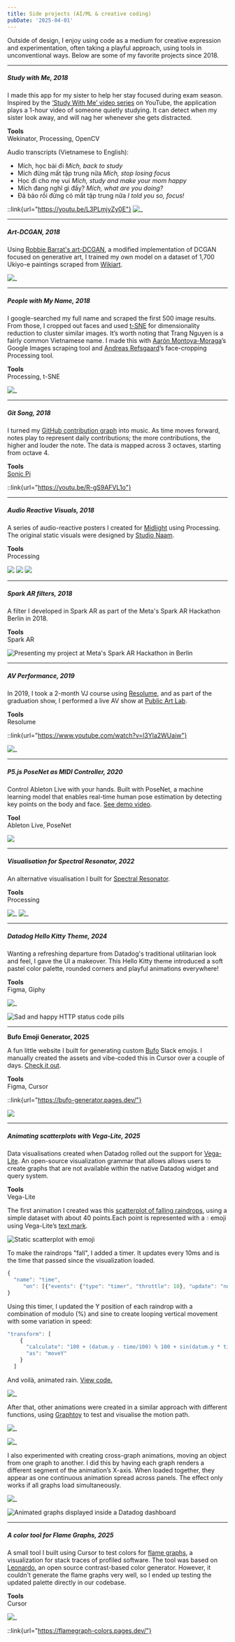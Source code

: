 ```yaml
---
title: Side projects (AI/ML & creative coding)
pubDate: '2025-04-01'
---
```


Outside of design, I enjoy using code as a medium for creative expression and experimentation, often taking a playful approach, using tools in unconventional ways. Below are some of my favorite projects since 2018.

---

##### Study with Me, 2018
I made this app for my sister to help her stay focused during exam season. Inspired by the [‘Study With Me’ video series](https://www.youtube.com/watch?v=1ex_bNIFR1A) on YouTube, the application plays a 1-hour video of someone quietly studying. It can detect when my sister look away, and will nag her whenever she gets distracted.

**Tools**</br>
Wekinator, Processing, OpenCV

Audio transcripts (Vietnamese to English):
- Mích, học bài đi _Mích, back to study_
- Mích đừng mất tập trung nữa _Mích, stop losing focus_
- Học đi cho mẹ vui _Mích, study and make your mom happy_
- Mích đang nghĩ gì đấy? _Mích, what are you doing?_
- Đã bảo rồi đừng có mất tập trung nữa _I told you so, focus!_

::link{url="https://youtu.be/L3PLmjyZy0E"}
![_](./_assets/schoolofma/studywithme.png) 

---

##### Art-DCGAN, 2018
Using [Robbie Barrat's art-DCGAN](https://github.com/robbiebarrat/art-DCGAN), a modified implementation of DCGAN focused on generative art, I trained my own model on a dataset of 1,700 Ukiyo-e paintings scraped from [Wikiart](https://www.wikiart.org/en/paintings-by-style/ukiyo-e?select=featured).

![_](./_assets/schoolofma/epoch700.png)

---

##### People with My Name, 2018
I google-searched my full name and scraped the first 500 image results. From those, I cropped out faces and used [t-SNE](https://lvdmaaten.github.io/tsne/) for dimensionality reduction to cluster similar images. It’s worth noting that Trang Nguyen is a fairly common Vietnamese name. I made this with [Aarón Montoya-Moraga](https://github.com/montoyamoraga)’s Google Images scraping tool
 and [Andreas Refsgaard](https://www.andreasrefsgaard.dk/)’s face-cropping Processing tool.

**Tools**</br>
Processing, t-SNE

![_](./_assets/schoolofma/myname-2.jpg)

---

##### Git Song, 2018
I turned my [GitHub contribution graph](https://github.com/topics/contribution-graph) into music. As time moves forward, notes play to represent daily contributions; the more contributions, the higher and louder the note. The data is mapped across 3 octaves, starting from octave 4.

**Tools**</br>
[Sonic Pi](https://sonic-pi.net/)

::link{url="https://youtu.be/R-gS9AFVL1o"}

---

##### Audio Reactive Visuals, 2018
A series of audio-reactive posters I created for [Midlight](https://soundcloud.com/midlight/) using Processing. The original static visuals were designed by [Studio Naam](https://studionaam.com/).

**Tools**</br>
Processing

![](./_assets/midlight/midlight-2.gif)
![](./_assets/midlight/midlight-5.gif)
![](./_assets/midlight/midlight-6.gif)

---

##### Spark AR filters, 2018
A filter I developed in Spark AR as part of the Meta's Spark AR Hackathon Berlin in 2018.


**Tools**<br>
Spark AR

![Presenting my project at Meta's Spark AR Hackathon in Berlin](./_assets/schoolofma/sparkar_hackathon_pic.jpg)

---


##### AV Performance, 2019
In 2019, I took a 2-month VJ course using [Resolume](https://www.resolume.com/), and as part of the graduation show, I performed a live AV show at [Public Art Lab](https://www.publicartlab-berlin.de/).


**Tools**<br>
Resolume

::link{url="https://www.youtube.com/watch?v=l3Yla2WUaiw"}

![_](./_assets/schoolofma/resolume.jpg)


---

##### P5.js PoseNet as MIDI Controller, 2020 
Control Ableton Live with your hands. Built with PoseNet, a machine learning model that enables real-time human pose estimation by detecting key points on the body and face. [See demo video](https://vimeo.com/331012711?fl=pl&fe=sh).

**Tool**<br>
Ableton Live, PoseNet

![](./_assets/schoolofma/posenet.gif)

---

##### Visualisation for Spectral Resonator, 2022

An alternative visualisation I built for [Spectral Resonator](https://www.ableton.com/en/blog/spectral-sound-a-look-at-live-11s-new-spectral-devices/). 

**Tools**</br>
Processing


![_](./_assets/schoolofma/transmute_02.gif)
![_](./_assets/schoolofma/transmute_03.gif)

---


##### Datadog Hello Kitty Theme, 2024
Wanting a refreshing departure from Datadog's traditional utilitarian look and feel, I gave the UI a makeover. This Hello Kitty theme introduced a soft pastel color palette, rounded corners and playful animations everywhere! 

**Tools**<br>
Figma, Giphy


![_](./_assets/hellokitty/datadog-hello-kitty.gif)

![Sad and happy HTTP status code pills](./_assets/hellokitty/statuscode.png)

---

**Bufo Emoji Generator, 2025** <br>

A fun little website I built for generating custom [Bufo](https://knowyourmeme.com/memes/froge-worry-frog) Slack emojis. I manually created the assets and vibe-coded this in Cursor over a couple of days. [Check it out](https://bufo-generator.pages.dev/).

**Tools**</br>
Figma, Cursor

::link{url="https://bufo-generator.pages.dev/"}

![](./_assets/schoolofma/bufo.png)

---


##### Animating scatterplots with Vega-Lite, 2025
Data visualisations created when Datadog rolled out the support for [Vega-Lite](https://en.wikipedia.org/wiki/Vega_and_Vega-Lite_visualisation_grammars).  An open-source visualization grammar that allows allows users to create graphs that are not available within the native Datadog widget and query system. 

**Tools**<br>
Vega-Lite

The first animation I created was this [scatterplot of falling raindrops](https://vega.github.io/editor/#/url/vega-lite/N4IgJAzgxgFgpgWwIYgFwhgF0wBwqgegIDc4BzJAOjIEtMYBXAI0poHsDp5kTykBaADZ04JAKyUAVhDYA7EABoQOJACckCCGgDaoWRrhoQmGgkNK5O0HFKzMW1KEwBPHIfQmzqxcZiq22ILuAIwADAC+Sgw4ACZImO7GpnAAFLJsAO4pAJTZIOEAuoVKcZgojiDESIIMcA66IAAeRsEATJQAzKEA7N0+zkZdlKFiACzB+QqgzeitwcOtYgBs-UajAJyUS0vrYpPTRnMLy6uzS5StPev7TYOhlN07racgreeX3deRB+gdHZRiAAc6z6SgGZwB60WNxmIA65yhHQmYLW91GHUBfW+t3QowRrSRLwxAOCJ2xsLEoRewU2212MMO53GoQ6L0BlGChPJqJJrUB1PZYlJK256CW7UBlz2KNxEklfwZYrlING1IkI3GipAgNGHNCbxerVpOz2ou1-yBIKJ8zEUNNUxxIG6-x14utlBB3WeZpBHM+0pA4JAo26nSWwX5Zu6EjakpeS3ZnImZo2D3RKxlIDEcoJrLNHV1HVt8eN9LNby221BgaMS1D3Txqp9lFGmOemaWur5Gy1urCBszIbDEa1-x6OyJHK5DthwJbbZeurp9p+IDCY8e10zRsrZZnRnW522dfjOYVUfZeNJL2WFyuWsPLfXL19Dc7Wu69037Zr6E+u5XR1O06YtM0fD4vn3dBKTZeZPW9KCsyZZ9M26ODegQ1dRnuIU+TZM880Q0YJSlalQnueVCNXI4+TmNlBWFLU2gBTtkV-NdyOGMZk0QiRWLZC1GMKSJjHUWQIAAMzYVQECsEAoGqKAGEEeJEgAckAXg3AHKdtSfCQBwQEQNhJBoG4FMEJSVISFpyIAAgAalslJSgYBBKGcWz+FszxRDCUJslsgBSWy-Ic2yIBoWRnPiVz3NsgAqbzkgIPzyLyJR9KMBA2FIABNfICiUOBZCgNgYkisg0FAcFQAkmg4EEGIspyuB8qUFw3CMABHBgkDsOh4hoUgfGgap3FAGI2GQSKdFCBQ-KKESZlq+rGqMZp2tcRIer6kwyhMYaRIigAvcbKmqWo0EuESEkaTAqpAOqGqa9AjJMnwOsSdIEEi6p8hE5BVAAayMW77vCIA), using a simple dataset with about 40 points.Each point is represented with a 💧 emoji using Vega-Lite’s [text mark](https://vega.github.io/vega/docs/marks/text/).

![Static scatterplot with emoji](./_assets/vegalite/visualization.png)

To make the raindrops "fall", I added a timer. It updates every 10ms and is the time that passed since  the visualization loaded. 

```jsx
{
  "name": "time", 
     "on": [{"events": {"type": "timer", "throttle": 10}, "update": "now()"}] 
}
```

Using this timer, I updated the Y position of each raindrop with a combination of modulo (%) and sine to create looping vertical movement with some variation in speed:

```jsx
"transform": [
    {
      "calculate": "100 + (datum.y - time/100) % 100 + sin(datum.y * time/10000)",
      "as": "moveY"
    }
  ]
```
And voilà, animated rain. [View code.](https://vega.github.io/editor/#/url/vega-lite/N4IgJAzgxgFgpgWwIYgFwhgF0wBwqgegIDc4BzJAOjIEtMYBXAI0poHsDp5kTykBaADZ04JAKyUAVhDYA7EABoQOJACckCCGgDaoWRrhoQmGgkNK5O0HFKzMW1KEwBPHIfQmzqxcZiq22ILuAIwADAC+Sgw4ACZImO7GpnAAFLJsAO4pAJTZIOEAuoVKcZgojiDESIIMcA66IAAeRsEATJQAzKEA7N0+zkZdlKFiACzB+QqgzeitwcOtYgBs-UajAJyUS0vrYpPTRnMLy6uzS5StPev7TYOhlN07racgreeX3deRB+gdHZRiAAc6z6SgGZwB60WNxmIA65yhHQmYLW91GHUBfW+t3QowRrSRLwxAOCJ2xsLEoRewU2212MMO53GoQ6L0BlGChPJqJJrUB1PZYlJK256CW7UBlz2KNxEklfwZYrlING1IkI3GipAgNGHNCbxerVpOz2ou1-yBIKJ8zEUNNUxxIG6-x14utlBB3WeZpBHM+0pA4JAo26nSWwX5Zu6EjakpeS3ZnImZo2D3RKxlIDEcoJrLNHV1HVt8eN9LNby221BgaMS1D3Txqp9lFGmOemaWur5Gy1urCBszIbDEa1-x6OyJHK5DthwJbbZeurp9p+IDCY8e10zRsrZZnRnW522dfjOYVUfZeNJL2WFyuWsPLfXL19Dc7Wu69037Zr6E+u5XR1O06YtM0fD4vn3dBKTZeZPW9KCsyZZ9M26ODegQ1dRnuIU+TZM880Q0YJSlalQnueVCNXI4+TmNlBWFLU2gBTtkV-NdyOGMZk0QiRWLZC1GMKSJjHUWQIAAMzYVQECsEAoGqKAGEEeJEgAckAXg3AHKdtSfCQBwQEQNhJBoG4FMEJSVISFpyIAAgAalslJSgYBBKGcWz+FszxRDCUJslsgBSWy-Ic2yIBoWRnPiVz3NsgAqbzkgIPzyLyJR9KMBA2FIABNfICiUOBZCgNgYkisg0FAcFQAkmg4EEGIspyuB8qUFw3CMABHBgkDsOh4hoUgfGgap3FAGI2GQSKdFCBQ-KKESZlq+rGqMZp2tcRIer6kwyhMYaRIigAvcbKmqWo0EuESEkaTAqpAOqGqa9AjJMnwOsSdIEEi6p8hE5BVAAayMW77vCIA)

![_](./_assets/vegalite/vegalite-13.gif)

After that, other animations were created in a similar approach with different functions, using [Graphtoy](https://graphtoy.com/?f1(x,t)=4%20+%204*smoothstep(0,0.7,sin(x+t))&v1=false&f2(x,t)=clamp((atan(((x/10.)%25100)/8-1)*60),%200,%20100)&v2=true&f3(x,t)=sqrt((x/10.)%25100)%20*%208&v3=true&f4(x,t)=((x%20-%20200)/10.)%25100&v4=true&f5(x,t)=(t%20+%20floor(x-t))/2%20-%205&v5=false&f6(x,t)=sin(f5(x,t))%20-%205&v6=false&grid=1&coords=521.7855192792142,66.89164551771165,597.4221734999295) to test and visualise the motion path. 

![_](./_assets/vegalite/vegalite-4.png)

![_](./_assets/vegalite/vegalite-5.gif)

I also experimented with creating cross-graph animations, moving an object from one graph to another. I did this by having each graph renders a different segment of the animation’s X-axis. When loaded together, they appear as one continuous animation spread across panels. The effect only works if all graphs load simultaneously.

![_](./_assets/vegalite/vegalite-15.gif)

![Animated graphs displayed inside a Datadog dashboard](./_assets/vegalite/animated-graphs-2.gif)

---


##### A color tool for Flame Graphs, 2025
A small tool I built using Cursor to test colors for [flame graphs](https://www.brendangregg.com/flamegraphs.html), a visualization for stack traces of profiled software. The tool was based on [Leonardo](https://https://github.com/adobe/leonardo?tab=readme-ov-file), an open source contrast-based color generator. However, it couldn't generate the flame graphs very well, so I ended up testing the updated palette directly in our codebase.


**Tools**<br>
Cursor

![_](./_assets/schoolofma/colors.png)

::link{url="https://flamegraph-colors.pages.dev/"}